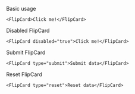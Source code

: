 Basic usage

```
<FlipCard>Click me!</FlipCard>
```

Disabled FlipCard

```
<FlipCard disabled="true">Click me!</FlipCard>
```

Submit FlipCard

```
<FlipCard type="submit">Submit data</FlipCard>
```

Reset FlipCard

```
<FlipCard type="reset">Reset data</FlipCard>
```
